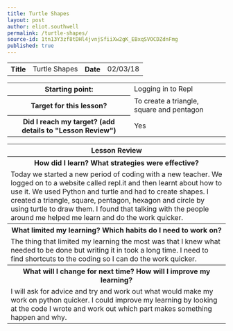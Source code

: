 ```yaml
---
title: Turtle Shapes
layout: post
author: eliot.southwell
permalink: /turtle-shapes/
source-id: 1tn13Y3zf8tDHl4jvnjSfiiXw2gK_EBxqSVOCDZdnFmg
published: true
---
```

<table class="table1">
  <tr>
    <th>Title</th>
    <td>Turtle Shapes</td>
    <th>Date</th>
    <td>02/03/18</td>
  </tr>
</table>


<table class="table1">
  <tr>
    <th>Starting point:</th>
    <td>Logging in to Repl</td>
  </tr>
  <tr>
    <th>Target for this lesson?</th>
    <td>To create a triangle, square and pentagon</td>
  </tr>
  <tr>
    <th>Did I reach my target? 
(add details to "Lesson Review")</th>
    <td>Yes</td>
  </tr>
</table>


<table class="table1">
  <tr>
    <th>Lesson Review</th>
  </tr>
  <tr>
    <th>How did I learn? What strategies were effective? </th>
  </tr>
  <tr>
    <td>Today we started a new period of coding with a new teacher. We logged on to a website called repl.it and then learnt about how to use it. We used Python and turtle and had to create shapes. I created a triangle, square, pentagon, hexagon and circle by using turtle to draw them. I found that talking with the people around me helped me learn and do the work quicker.</td>
  </tr>
  <tr>
    <th>What limited my learning? Which habits do I need to work on? </th>
  </tr>
  <tr>
    <td>The thing that limited my learning the most was that I knew what needed to be done but writing it in took a long time. I need to find shortcuts to the coding so I can do the work quicker.</td>
  </tr>
  <tr>
    <th>What will I change for next time? How will I improve my learning?</th>
  </tr>
  <tr>
    <td>I will ask for advice and try and work out what would make my work on python quicker. I could improve my learning by looking at the code I wrote and work out which part makes something happen and why.</td>
  </tr>
</table>


